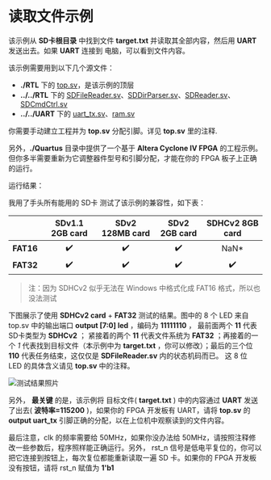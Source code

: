 读取文件示例
===========================

该示例从 **SD卡根目录** 中找到文件 **target.txt** 并读取其全部内容，然后用 **UART** 发送出去。如果 **UART** 连接到 电脑，可以看到文件内容。

该示例需要用到以下几个源文件：
* **./RTL** 下的 [top.sv](https://github.com/WangXuan95/FPGA-SDcard/blob/master/example/ReadFile/RTL/top.sv "top.sv")，是该示例的顶层
* **../../RTL** 下的 [SDFileReader.sv](https://github.com/WangXuan95/FPGA-SDcard/blob/master/RTL/SDFileReader.sv "SDFileReader.sv")、[SDDirParser.sv](https://github.com/WangXuan95/FPGA-SDcard/blob/master/RTL/SDDirParser.sv "SDDirParser.sv")、[SDReader.sv](https://github.com/WangXuan95/FPGA-SDcard/blob/master/RTL/SDReader.sv "SDReader.sv")、[SDCmdCtrl.sv](https://github.com/WangXuan95/FPGA-SDcard/blob/master/RTL/SDCmdCtrl.sv "SDCmdCtrl.sv")
* **../../UART** 下的 [uart_tx.sv](https://github.com/WangXuan95/FPGA-SDcard/blob/master/RTL/uart_tx.sv "uart_tx.sv")、[ram.sv](https://github.com/WangXuan95/FPGA-SDcard/blob/master/RTL/ram.sv "ram.sv")

你需要手动建立工程并为 **top.sv** 分配引脚。详见 **top.sv** 里的注释.

另外，**./Quartus** 目录中提供了一个基于 **Altera Cyclone IV FPGA** 的工程示例。但你多半需要重新为它调整器件型号和引脚分配，才能在你的 FPGA 板子上正确的运行。

运行结果：

我用了手头所有能用的 SD卡 测试了该示例的兼容性，如下表：

| |  SDv1.1 2GB card | SDv2 128MB card  | SDv2 2GB card  | SDHCv2 8GB card |
| :------: | :------------: | :------------: | :------------: | :-----------: |
| **FAT16** | :heavy_check_mark:  |  :heavy_check_mark: | :heavy_check_mark:  | NaN\* |
| **FAT32** | :heavy_check_mark:  |  :heavy_check_mark: | :heavy_check_mark:  | :heavy_check_mark: |

>  注：因为 SDHCv2 似乎无法在 Windows 中格式化成 FAT16 格式，所以也没法测试

下图展示了使用 **SDHCv2 card** + **FAT32** 测试的结果。图中的 8 个 LED 来自 top.sv 中的输出端口 **output [7:0] led** ，编码为 **11111110** ， 最前面两个 **11** 代表SD卡类型为 **SDHCv2** ； 紧接着的两个 **11** 代表文件系统为 **FAT32** ；再接着的一个 *1* 代表找到目标文件（本示例中为 **target.txt** ，你可以修改）；最后的三个位 **110** 代表任务结束，这仅仅是 **SDFileReader.sv** 内的状态机码而已。 这 8 位 LED 的具体含义请见 **top.sv** 中的注释。

![测试结果照片](https://github.com/WangXuan95/FPGA-SDcard/blob/master/doc/ReadFile.png)

另外， **最关键** 的是，该示例将 目标文件( **target.txt** ) 中的内容通过 **UART** 发送了出去( **波特率=115200** )，如果你的 FPGA 开发板有 UART，请将 **top.sv** 的 **output uart_tx** 引脚正确的分配，以在上位机中观察读到的文件内容。

最后注意，clk 的频率需要给 50MHz，如果你没办法给 50MHz，请按照注释修改一些参数后，程序照样能正确运行。另外， rst_n 信号是低电平复位的，你可以把它连接到按钮上，每次复位都能重新读取一遍 SD 卡。如果你的 FPGA 开发板没有按钮，请将 rst_n 赋值为 **1'b1**

